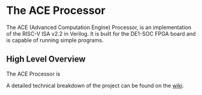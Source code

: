# The ACE Processor

The ACE (Advanced Computation Engine) Processor, is an implementation of the RISC-V ISA v2.2 in Verilog. It is built for the DE1-SOC FPGA board and is capable of running simple programs.

## High Level Overview

The ACE Processor is

A detailed technical breakdown of the project can be found on the [wiki](https://github.com/flynow10/ECE287_Project/wiki).
